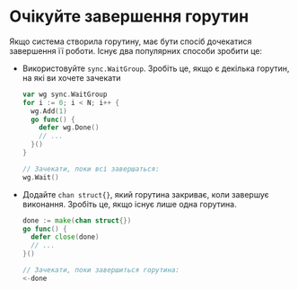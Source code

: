 # Очікуйте завершення горутин

Якщо система створила горутину, має бути спосіб дочекатися завершення її роботи.
Існує два популярних способи зробити це:

- Використовуйте `sync.WaitGroup`.
  Зробіть це, якщо є декілька горутин, на які ви хочете зачекати

    ```go
    var wg sync.WaitGroup
    for i := 0; i < N; i++ {
      wg.Add(1)
      go func() {
        defer wg.Done()
        // ...
      }()
    }

    // Зачекати, поки всі завершаться:
    wg.Wait()
    ```

- Додайте `chan struct{}`, який горутина закриває, коли завершує виконання.
  Зробіть це, якщо існує лише одна горутина.

    ```go
    done := make(chan struct{})
    go func() {
      defer close(done)
      // ...
    }()

    // Зачекати, поки завершиться горутина:
    <-done
    ```
